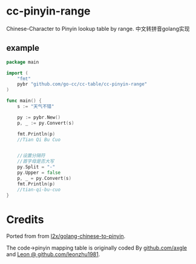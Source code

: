 # cc-pinyin-range
Chinese-Character to Pinyin lookup table by range. 
中文转拼音golang实现

## example

```go
package main

import (
    "fmt"
    pybr "github.com/go-cc/cc-table/cc-pinyin-range"
)

func main() {
    s := "天气不错"

    py := pybr.New()
    p, _ := py.Convert(s)

    fmt.Println(p)
    //Tian Qi Bu Cuo


    //设置分隔符
    //首字母是否大写
    py.Split = "-"
    py.Upper = false
    p, _ = py.Convert(s)
    fmt.Println(p)
    //tian-qi-bu-cuo
}
```

# Credits

Ported from from [l2x/golang-chinese-to-pinyin](https://github.com/l2x/golang-chinese-to-pinyin).

The code->pinyin mapping table is originally coded By [github.com/axgle](https://github.com/axgle) and [Leon @ github.com/leonzhu1981](https://github.com/leonzhu1981).
